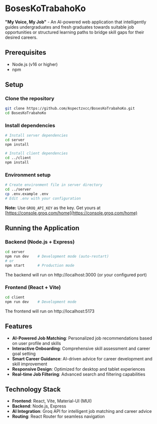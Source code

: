 # BosesKoTrabahoKo

**"My Voice, My Job"** - An AI-powered web application that intelligently guides undergraduates and fresh graduates towards suitable job opportunities or structured learning paths to bridge skill gaps for their desired careers.

## Prerequisites
- Node.js (v16 or higher)
- npm

## Setup

### Clone the repository
```bash
git clone https://github.com/Aspectzxcc/BosesKoTrabahoKo.git
cd BosesKoTrabahoKo
```

### Install dependencies

```bash
# Install server dependencies
cd server
npm install

# Install client dependencies
cd ../client
npm install
```

### Environment setup

```bash
# Create environment file in server directory
cd ../server
cp .env.example .env
# Edit .env with your configuration
```

**Note:** Use `GROQ_API_KEY` as the key. Get yours at [https://console.groq.com/home](https://console.groq.com/home)

## Running the Application

### Backend (Node.js + Express)
```bash
cd server
npm run dev    # Development mode (auto-restart)
# or
npm start      # Production mode
```
The backend will run on http://localhost:3000 (or your configured port)

### Frontend (React + Vite)
```bash
cd client
npm run dev    # Development mode
```
The frontend will run on http://localhost:5173

## Features

- **AI-Powered Job Matching**: Personalized job recommendations based on user profile and skills
- **Interactive Onboarding**: Comprehensive skill assessment and career goal setting
- **Smart Career Guidance**: AI-driven advice for career development and skill improvement
- **Responsive Design**: Optimized for desktop and tablet experiences
- **Real-time Job Filtering**: Advanced search and filtering capabilities

## Technology Stack

- **Frontend**: React, Vite, Material-UI (MUI)
- **Backend**: Node.js, Express
- **AI Integration**: Groq API for intelligent job matching and career advice
- **Routing**: React Router for seamless navigation